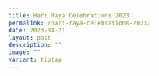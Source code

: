 ```yaml
---
title: Hari Raya Celebrations 2023
permalink: /hari-raya-celebrations-2023/
date: 2023-04-21
layout: post
description: ""
image: ""
variant: tiptap
---
```

